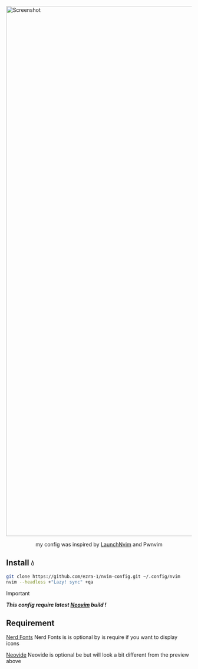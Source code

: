 <img width="1440" alt="Screenshot" src="https://drive.google.com/uc?id=131FfoKLZR8NLhL9ZqqyCFvezuychfpeJ">

<p align="center">
    my config was inspired by <a href="https://github.com/lunarVim/launch.nvim">LaunchNvim</a> and Pwnvim
</p>

## Install 💧
```sh
git clone https://github.com/ezra-1/nvim-config.git ~/.config/nvim
nvim --headless +"Lazy! sync" +qa
```
> [!IMPORTANT] 
> ***This config require latest [Neovim][Neovim] build !***

## Requirement

[Nerd Fonts][NerdFonts] Nerd Fonts is is optional by is require if you want to display icons

[Neovide][Neovide] Neovide is optional be but will look a bit different from the preview above

[Neovim]: https://github.com/neovim/neovim
[NerdFonts]: https://www.nerdfonts.com/font-downloads
[Neovide]: https://neovide.dev
